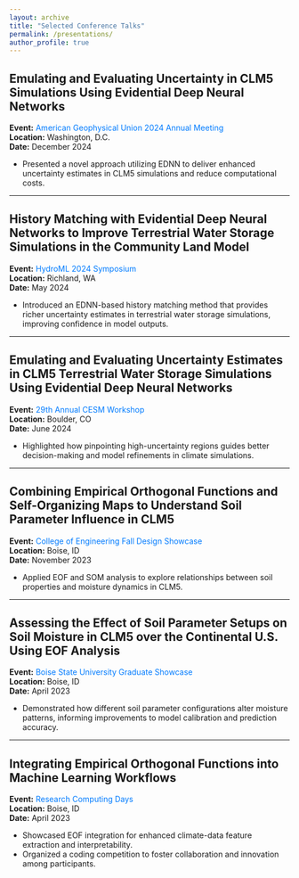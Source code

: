 ```yaml
---
layout: archive
title: "Selected Conference Talks"
permalink: /presentations/
author_profile: true
---
```


## Emulating and Evaluating Uncertainty in CLM5 Simulations Using Evidential Deep Neural Networks  
**Event:** <a href="https://www.agu.org/annual-meeting-2024"
   style="display:inline-block;
          color:#007bff;
          text-decoration:none;
          margin-right:1rem;">
  American Geophysical Union 2024 Annual Meeting
</a>      
**Location:** Washington, D.C.  
**Date:** December 2024  

- Presented a novel approach utilizing EDNN to deliver enhanced uncertainty estimates in CLM5 simulations and reduce computational costs.

---
## History Matching with Evidential Deep Neural Networks to Improve Terrestrial Water Storage Simulations in the Community Land Model  
**Event:** <a href="https://www.pnnl.gov/events/hydroml-2024-symposium"
   style="display:inline-block;
          color:#007bff;
          text-decoration:none;
          margin-right:1rem;">
  HydroML 2024 Symposium
</a>       
**Location:** Richland, WA  
**Date:** May 2024  

- Introduced an EDNN-based history matching method that provides richer uncertainty estimates in terrestrial water storage simulations, improving confidence in model outputs.

---
## Emulating and Evaluating Uncertainty Estimates in CLM5 Terrestrial Water Storage Simulations Using Evidential Deep Neural Networks  
**Event:** <a href="https://www.cesm.ucar.edu/events/351/agenda"
   style="display:inline-block;
          color:#007bff;
          text-decoration:none;
          margin-right:1rem;">
  29th Annual CESM Workshop
</a>   
**Location:** Boulder, CO  
**Date:** June 2024  

- Highlighted how pinpointing high-uncertainty regions guides better decision-making and model refinements in climate simulations.

---
## Combining Empirical Orthogonal Functions and Self-Organizing Maps to Understand Soil Parameter Influence in CLM5   
**Event:** <a href="https://www.boisestate.edu/coen/news-events/annual-design-showcase/"
   style="display:inline-block;
          color:#007bff;
          text-decoration:none;
          margin-right:1rem;"> 
  College of Engineering Fall Design Showcase
</a>    
**Location:** Boise, ID  
**Date:** November 2023  

- Applied EOF and SOM analysis to explore relationships between soil properties and moisture dynamics in CLM5.

---
## Assessing the Effect of Soil Parameter Setups on Soil Moisture in CLM5 over the Continental U.S. Using EOF Analysis  
**Event:** <a href="https://www.boisestate.edu/graduatecollege/showcase/"
   style="display:inline-block;
          color:#007bff;
          text-decoration:none;
          margin-right:1rem;"> 
  Boise State University Graduate Showcase
</a>      
**Location:** Boise, ID  
**Date:** April 2023  

- Demonstrated how different soil parameter configurations alter moisture patterns, informing improvements to model calibration and prediction accuracy.

---
## Integrating Empirical Orthogonal Functions into Machine Learning Workflows  
**Event:** <a href="https://www.boisestate.edu/rcs/research-computing-day/"
   style="display:inline-block;
          color:#007bff;
          text-decoration:none;
          margin-right:1rem;"> 
  Research Computing Days
</a>     
**Location:** Boise, ID  
**Date:** April 2023  

- Showcased EOF integration for enhanced climate-data feature extraction and interpretability.  
- Organized a coding competition to foster collaboration and innovation among participants.

